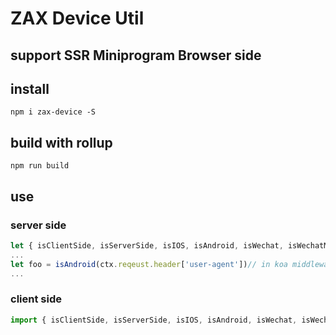 # ZAX Device Util
## support SSR Miniprogram Browser side

## install

``` base
npm i zax-device -S
```

## build with rollup

``` base
npm run build
```

## use

### server side

``` javascript
let { isClientSide, isServerSide, isIOS, isAndroid, isWechat, isWechatMiniprogram, isAlipayMiniprogram } = require('zax-device')
...
let foo = isAndroid(ctx.reqeust.header['user-agent'])// in koa middleware way
...
```


### client side

``` javascript
import { isClientSide, isServerSide, isIOS, isAndroid, isWechat, isWechatMiniprogram, isAlipayMiniprogram } from 'zax-device'
```
